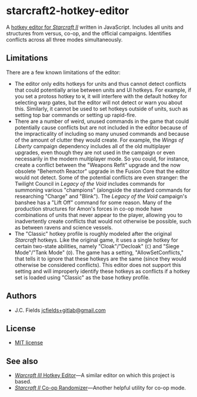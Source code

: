 # starcraft2-hotkey-editor

A [hotkey editor for *Starcraft II*](https://jcfields.gitlab.io/starcraft2-hotkey-editor/) written in JavaScript. Includes all units and structures from versus, co-op, and the official campaigns. Identifies conflicts across all three modes simultaneously.

## Limitations

There are a few known limitations of the editor:

- The editor only edits hotkeys for units and thus cannot detect conflicts that could potentially arise between units and UI hotkeys. For example, if you set a protoss hotkey to `W`, it will interfere with the default hotkey for selecting warp gates, but the editor will not detect or warn you about this. Similarly, it cannot be used to set hotkeys outside of units, such as setting top bar commands or setting up rapid-fire.
- There are a number of weird, unused commands in the game that could potentially cause conflicts but are not included in the editor because of the impracticality of including so many unused commands and because of the amount of clutter they would create. For example, the *Wings of Liberty* campaign dependency includes all of the old multiplayer upgrades, even though they are not used in the campaign or even necessarily in the modern multiplayer mode. So you could, for instance, create a conflict between the "Weapons Refit" upgrade and the now obsolete "Behemoth Reactor" upgrade in the Fusion Core that the editor would not detect. Some of the potential conflicts are even stranger: the Twilight Council in *Legacy of the Void* includes commands for summoning various "champions" (alongside the standard commands for researching "Charge" and "Blink"). The *Legacy of the Void* campaign's banshee has a "Lift Off" command for some reason. Many of the production structures for Amon's forces in co-op mode have combinations of units that never appear to the player, allowing you to inadvertently create conflicts that would not otherwise be possible, such as between ravens and science vessels.
- The "Classic" hotkey profile is roughly modeled after the original *Starcraft* hotkeys. Like the original game, it uses a single hotkey for certain two-state abilities, namely "Cloak"/"Decloak" (`C`) and "Siege Mode"/"Tank Mode" (`O`). The game has a setting, "AllowSetConflicts," that tells it to ignore that these hotkeys are the same (since they would otherwise be considered conflicts). This editor does not support this setting and will improperly identify these hotkeys as conflicts if a hotkey set is loaded using "Classic" as the base hotkey profile.

## Authors

- J.C. Fields <jcfields+gitlab@gmail.com>

## License

- [MIT license](http://opensource.org/licenses/mit-license.php)

## See also

- [*Warcraft III* Hotkey Editor](https://gitlab.com/jcfields/warcraft3-hotkey-editor)—A similar editor on which this project is based.
- [*Starcraft II* Co-op Randomizer](https://gitlab.com/jcfields/starcraft2-coop-randomizer)—Another helpful utility for co-op mode.
